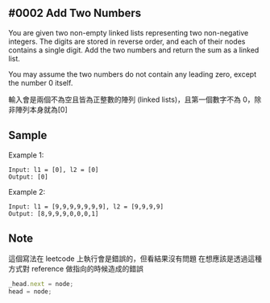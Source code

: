 ## \#0002 Add Two Numbers

You are given two non-empty linked lists representing two non-negative integers. The digits are stored in reverse order, and each of their nodes contains a single digit. Add the two numbers and return the sum as a linked list.

You may assume the two numbers do not contain any leading zero, except the number 0 itself.

輸入會是兩個不為空且皆為正整數的陣列 (linked lists)，且第一個數字不為 0，除非陣列本身就為[0]

## Sample

Example 1:

```
Input: l1 = [0], l2 = [0]
Output: [0]
```

Example 2:

```
Input: l1 = [9,9,9,9,9,9,9], l2 = [9,9,9,9]
Output: [8,9,9,9,0,0,0,1]
```

## Note

這個寫法在 leetcode 上執行會是錯誤的，但看結果沒有問題
在想應該是透過這種方式對 reference 做指向的時候造成的錯誤

```javascript
_head.next = node;
head = node;
```
